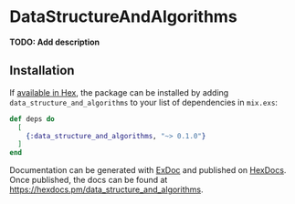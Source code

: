 # DataStructureAndAlgorithms

**TODO: Add description**

## Installation

If [available in Hex](https://hex.pm/docs/publish), the package can be installed
by adding `data_structure_and_algorithms` to your list of dependencies in `mix.exs`:

```elixir
def deps do
  [
    {:data_structure_and_algorithms, "~> 0.1.0"}
  ]
end
```

Documentation can be generated with [ExDoc](https://github.com/elixir-lang/ex_doc)
and published on [HexDocs](https://hexdocs.pm). Once published, the docs can
be found at <https://hexdocs.pm/data_structure_and_algorithms>.

